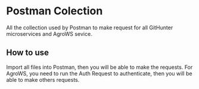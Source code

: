 # Postman Colection

All the collection used by Postman to make request for all GitHunter microservices and AgroWS sevice.


## How to use

Import all files into Postman, then you will be able to make the requests. For AgroWS, you need to run the Auth Request to authenticate, then you will be able to make others requests.